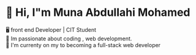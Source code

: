 # 👋 Hi, I"m Muna Abdullahi Mohamed  <br>
🖥️ front end Developer | CIT Student  <br>
🚀 Im passionate about coding , web development.  <br>
🚀 I'm currenty on my to becoming a full-stack web developer  <br>






